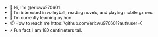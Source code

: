 - 👋 Hi, I’m @ericwu970601
- 👀 I’m interested in volleyball, reading novels, and playing mobile games.
- 🌱 I’m currently learning python
- 📫 How to reach me https://github.com/ericwu970601?authuser=0
- ⚡ Fun fact: I am 180 centimeters tall.

<!---
ericwu970601/ericwu970601 is a ✨ special ✨ repository because its `README.md` (this file) appears on your GitHub profile.
You can click the Preview link to take a look at your changes.
--->
